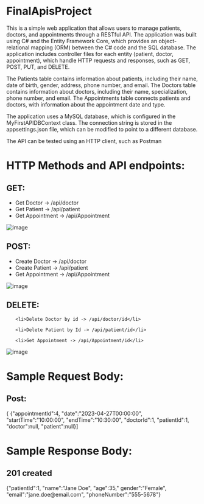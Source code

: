# FinalApisProject

This is a simple web application that allows users to manage patients, doctors, and appointments through a RESTful API. The application was built using C# and the Entity Framework Core, which provides an object-relational mapping (ORM) between the C# code and the SQL database. The application includes controller files for each entity (patient, doctor, appointment), which handle HTTP requests and responses, such as GET, POST, PUT, and DELETE.

The Patients table contains information about patients, including their name, date of birth, gender, address, phone number, and email. The Doctors table contains information about doctors, including their name, specialization, phone number, and email. The Appointments table connects patients and doctors, with information about the appointment date and type.

The application uses a MySQL database, which is configured in the MyFirstAPIDBContext class. The connection string is stored in the appsettings.json file, which can be modified to point to a different database.

The API can be tested using an HTTP client, such as Postman
<h1>HTTP Methods and API endpoints:</h1>
<h2>GET:</h2>                                                                                                                                                              <ul>
  <li>Get Doctor -> /api/doctor</li>
  <li>Get Patient -> /api/patient</li>
  <li>Get Appointment -> /api/Appointment</li>
  </ul>
  
  ![image](https://user-images.githubusercontent.com/83606238/235563147-1b11cec6-208c-4200-8257-f50fcddcfd0c.png)
<h2>POST:</h2>                                                                                                                                                         <ul>
  <li>Create Doctor -> /api/doctor</li>
  
  <li>Create Patient -> /api/patient</li>
  
  <li>Get Appointment -> /api/Appointment</li>
  
</ul>


![image](https://user-images.githubusercontent.com/83606238/235563353-956cef3e-6197-4005-858a-ea1bb5a6ef88.png)



  <h2>DELETE:</h2>  
  
  
  <ul>
  
    <li>Delete Doctor by id -> /api/doctor/id</li>
    
    <li>Delete Patient by Id -> /api/patient/id</li>
    
    <li>Get Appointment -> /api/Appointment/id</li>
  </ul>
  
  ![image](https://user-images.githubusercontent.com/83606238/235563613-3f3c467e-fc15-4eca-b330-146792a6c4b0.png)


<h1>Sample Request Body:</h1>
 <h2>Post:</h2>
  {
  {"appointmentId":4,
  "date":"2023-04-27T00:00:00",
  "startTime":"10:00:00",
  "endTime":"10:30:00",
  "doctorId":1,
  "patientId":1,
  "doctor":null,
  "patient":null}]

<h1>Sample Response Body:</h1>
  <h2>201 created</h2>
    {"patientId":1,
    "name":"Jane Doe",
    "age":35,"
    gender":"Female",
  "email":"jane.doe@email.com",
  "phoneNumber":"555-5678"}
